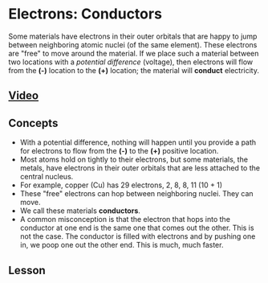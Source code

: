 # Electrons: Conductors
Some materials have electrons in their outer orbitals that are happy to jump between neighboring atomic nuclei (of the same element). These electrons are "free" to move around the material. If we place such a material between two locations with a *potential difference* (voltage), then electrons will flow from the **(-)** location to the **(+)** location; the material will **conduct** electricity.

## [Video](https://vimeo.com/1029337222)

## Concepts
- With a potential difference, nothing will happen until you provide a path for electrons to flow from the **(-)** to the **(+)** positive location.
- Most atoms hold on tightly to their electrons, but some materials, the metals, have electrons in their outer orbitals that are less attached to the central nucleus.
- For example, copper (Cu) has 29 electrons, 2, 8, 8, 11 (10 + 1)
- These "free" electrons can hop between neighboring nuclei. They can move.
- We call these materials **conductors**.
- A common misconception is that the electron that hops into the conductor at one end is the same one that comes out the other. This is not the case. The conductor is filled with electrons and by pushing one in, we poop one out the other end. This is much, much faster.

## Lesson
